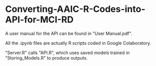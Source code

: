 # Converting-AAIC-R-Codes-into-API-for-MCI-RD

A user manual for the API can be found in "User Manual.pdf".

All the .ipynb files are actually R scripts coded in Google Colaboratory.

"Server.R" calls "API.R", which uses saved models trained in "Storing_Models.R" to produce outputs.
